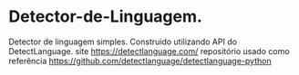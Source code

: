 # Detector-de-Linguagem.
Detector de linguagem simples.
Construido utilizando API do DetectLanguage.
site https://detectlanguage.com/
repositório usado como referência https://github.com/detectlanguage/detectlanguage-python
